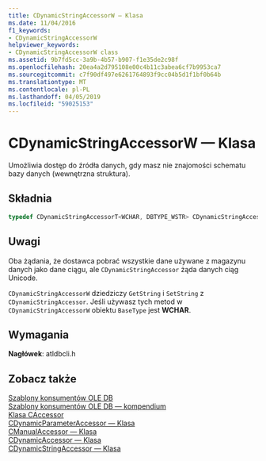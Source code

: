 ```yaml
---
title: CDynamicStringAccessorW — Klasa
ms.date: 11/04/2016
f1_keywords:
- CDynamicStringAccessorW
helpviewer_keywords:
- CDynamicStringAccessorW class
ms.assetid: 9b7fd5cc-3a9b-4b57-b907-f1e35de2c98f
ms.openlocfilehash: 20ea4a2d795108e00c4b11c3abea6cf7b9953ca7
ms.sourcegitcommit: c7f90df497e6261764893f9cc04b5d1f1bf0b64b
ms.translationtype: MT
ms.contentlocale: pl-PL
ms.lasthandoff: 04/05/2019
ms.locfileid: "59025153"
---
```

# <a name="cdynamicstringaccessorw-class"></a>CDynamicStringAccessorW — Klasa

Umożliwia dostęp do źródła danych, gdy masz nie znajomości schematu bazy danych (wewnętrzna struktura).

## <a name="syntax"></a>Składnia

```cpp
typedef CDynamicStringAccessorT<WCHAR, DBTYPE_WSTR> CDynamicStringAccessorW;
```

## <a name="remarks"></a>Uwagi

Oba żądania, że dostawca pobrać wszystkie dane używane z magazynu danych jako dane ciągu, ale `CDynamicStringAccessor` żąda danych ciąg Unicode.

`CDynamicStringAccessorW` dziedziczy `GetString` i `SetString` z `CDynamicStringAccessor`. Jeśli używasz tych metod w `CDynamicStringAccessorW` obiektu `BaseType` jest **WCHAR**.

## <a name="requirements"></a>Wymagania

**Nagłówek**: atldbcli.h

## <a name="see-also"></a>Zobacz także

[Szablony konsumentów OLE DB](../../data/oledb/ole-db-consumer-templates-cpp.md)<br/>
[Szablony konsumentów OLE DB — kompendium](../../data/oledb/ole-db-consumer-templates-reference.md)<br/>
[Klasa CAccessor](../../data/oledb/caccessor-class.md)<br/>
[CDynamicParameterAccessor — Klasa](../../data/oledb/cdynamicparameteraccessor-class.md)<br/>
[CManualAccessor — Klasa](../../data/oledb/cmanualaccessor-class.md)<br/>
[CDynamicAccessor — Klasa](../../data/oledb/cdynamicaccessor-class.md)<br/>
[CDynamicStringAccessor — Klasa](../../data/oledb/cdynamicstringaccessor-class.md)<br/>
